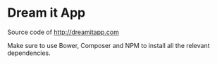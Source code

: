 Dream it App
============

Source code of http://dreamitapp.com

Make sure to use Bower, Composer and NPM to install all the relevant dependencies.